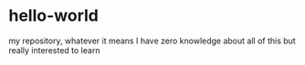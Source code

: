 # hello-world
my repository, whatever it means
I have zero knowledge about all of this 
but really interested to learn
